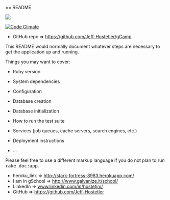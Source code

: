 
== README

![](https://travis-ci.org/Jeff-Hostetler/gCamp.svg?branch=master)

[![Code Climate](https://codeclimate.com/github/Jeff-Hostetler/gCamp/badges/gpa.svg)](https://codeclimate.com/github/Jeff-Hostetler/gCamp)

* GitHub repo => https://github.com/Jeff-Hostetler/gCamp

This README would normally document whatever steps are necessary to get the
application up and running.

Things you may want to cover:

* Ruby version

* System dependencies

* Configuration

* Database creation

* Database initialization

* How to run the test suite

* Services (job queues, cache servers, search engines, etc.)

* Deployment instructions

* ...


Please feel free to use a different markup language if you do not plan to run
<tt>rake doc:app</tt>.

* heroku_link => http://stark-fortress-8983.herokuapp.com/
* I am in gSchool => http://www.galvanize.it/school/
* LinkedIn => www.linkedin.com/in/hostetjm/
* GitHub => https://github.com/Jeff-Hostetler
